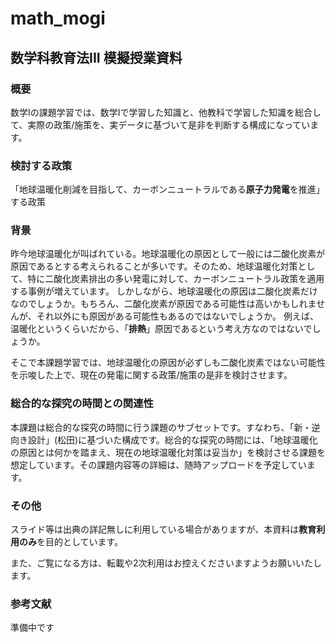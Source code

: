 # math_mogi
## 数学科教育法III 模擬授業資料
### 概要
数学Iの課題学習では、数学Iで学習した知識と、他教科で学習した知識を総合して、実際の政策/施策を、実データに基づいて是非を判断する構成になっています。

### 検討する政策
「地球温暖化削減を目指して、カーボンニュートラルである**原子力発電**を推進」する政策

### 背景
昨今地球温暖化が叫ばれている。地球温暖化の原因として一般には二酸化炭素が原因であるとする考えられることが多いです。そのため、地球温暖化対策として、特に二酸化炭素排出の多い発電に対して、カーボンニュートラル政策を適用する事例が増えています。
しかしながら、地球温暖化の原因は二酸化炭素だけなのでしょうか。もちろん、二酸化炭素が原因である可能性は高いかもしれませんが、それ以外にも原因がある可能性もあるのではないでしょうか。
例えば、温暖化というくらいだから、「**排熱**」原因であるという考え方なのではないでしょうか。

そこで本課題学習では、地球温暖化の原因が必ずしも二酸化炭素ではない可能性を示唆した上で、現在の発電に関する政策/施策の是非を検討させます。

### 総合的な探究の時間との関連性
本課題は総合的な探究の時間に行う課題のサブセットです。すなわち、「新・逆向き設計」(松田)に基づいた構成です。総合的な探究の時間には、「地球温暖化の原因とは何かを踏まえ、現在の地球温暖化対策は妥当か」を検討させる課題を想定しています。その課題内容等の詳細は、随時アップロードを予定しています。

### その他
スライド等は出典の詳記無しに利用している場合がありますが、本資料は**教育利用のみ**を目的としています。

また、ご覧になる方は、転載や2次利用はお控えくださいますようお願いいたします。

### 参考文献
準備中です